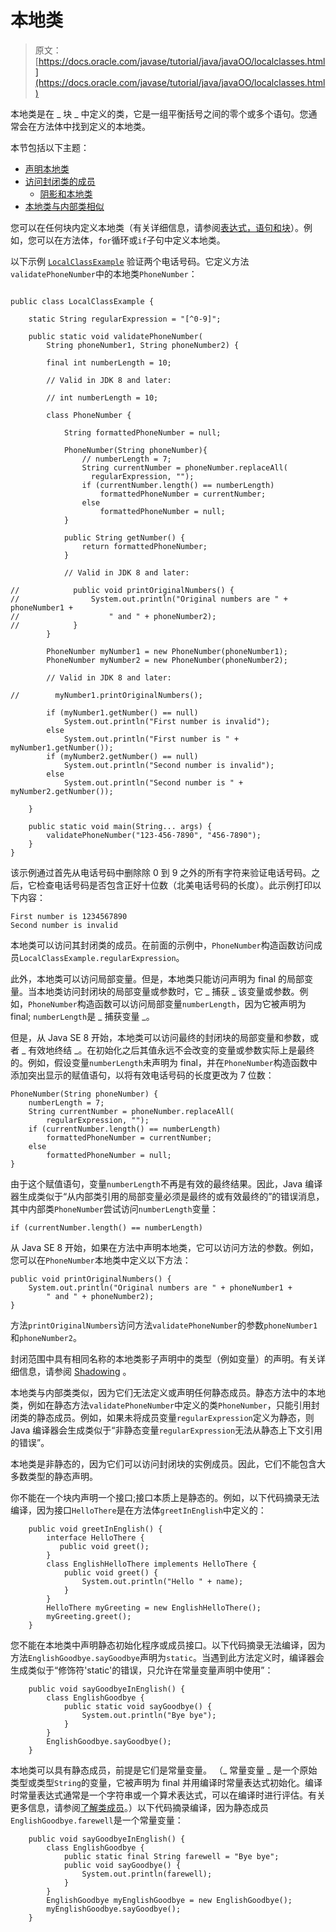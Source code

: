 # 本地类

> 原文： [https://docs.oracle.com/javase/tutorial/java/javaOO/localclasses.html](https://docs.oracle.com/javase/tutorial/java/javaOO/localclasses.html)

本地类是在 _ 块 _ 中定义的类，它是一组平衡括号之间的零个或多个语句。您通常会在方法体中找到定义的本地类。

本节包括以下主题：

*   [声明本地类](#declaring-local-classes)
*   [访问封闭类的成员](#accessing-members-of-an-enclosing-class)
    *   [阴影和本地类](#shadowing-and-local-classes)
*   [本地类与内部类相似](#local-classes-are-similar-to-inner-classes)

您可以在任何块内定义本地类（有关详细信息，请参阅[表达式，语句和块](../../java/nutsandbolts/expressions.html)）。例如，您可以在方法体，`for`循环或`if`子句中定义本地类。

以下示例 [`LocalClassExample`](examples/LocalClassExample.java) 验证两个电话号码。它定义方法`validatePhoneNumber`中的本地类`PhoneNumber`：

```

public class LocalClassExample {

    static String regularExpression = "[^0-9]";

    public static void validatePhoneNumber(
        String phoneNumber1, String phoneNumber2) {

        final int numberLength = 10;

        // Valid in JDK 8 and later:

        // int numberLength = 10;

        class PhoneNumber {

            String formattedPhoneNumber = null;

            PhoneNumber(String phoneNumber){
                // numberLength = 7;
                String currentNumber = phoneNumber.replaceAll(
                  regularExpression, "");
                if (currentNumber.length() == numberLength)
                    formattedPhoneNumber = currentNumber;
                else
                    formattedPhoneNumber = null;
            }

            public String getNumber() {
                return formattedPhoneNumber;
            }

            // Valid in JDK 8 and later:

//            public void printOriginalNumbers() {
//                System.out.println("Original numbers are " + phoneNumber1 +
//                    " and " + phoneNumber2);
//            }
        }

        PhoneNumber myNumber1 = new PhoneNumber(phoneNumber1);
        PhoneNumber myNumber2 = new PhoneNumber(phoneNumber2);

        // Valid in JDK 8 and later:

//        myNumber1.printOriginalNumbers();

        if (myNumber1.getNumber() == null) 
            System.out.println("First number is invalid");
        else
            System.out.println("First number is " + myNumber1.getNumber());
        if (myNumber2.getNumber() == null)
            System.out.println("Second number is invalid");
        else
            System.out.println("Second number is " + myNumber2.getNumber());

    }

    public static void main(String... args) {
        validatePhoneNumber("123-456-7890", "456-7890");
    }
}

```

该示例通过首先从电话号码中删除除 0 到 9 之外的所有字符来验证电话号码。之后，它检查电话号码是否包含正好十位数（北美电话号码的长度）。此示例打印以下内容：

```
First number is 1234567890
Second number is invalid
```

本地类可以访问其封闭类的成员。在前面的示例中，`PhoneNumber`构造函数访问成员`LocalClassExample.regularExpression`。

此外，本地类可以访问局部变量。但是，本地类只能访问声明为 final 的局部变量。当本地类访问封闭块的局部变量或参数时，它 _ 捕获 _ 该变量或参数。例如，`PhoneNumber`构造函数可以访问局部变量`numberLength`，因为它被声明为 final; `numberLength`是 _ 捕获变量 _。

但是，从 Java SE 8 开始，本地类可以访问最终的封闭块的局部变量和参数，或者 _ 有效地终结 _。在初始化之后其值永远不会改变的变量或参数实际上是最终的。例如，假设变量`numberLength`未声明为 final，并在`PhoneNumber`构造函数中添加突出显示的赋值语句，以将有效电话号码的长度更改为 7 位数：

```
PhoneNumber(String phoneNumber) {
    numberLength = 7;
    String currentNumber = phoneNumber.replaceAll(
        regularExpression, "");
    if (currentNumber.length() == numberLength)
        formattedPhoneNumber = currentNumber;
    else
        formattedPhoneNumber = null;
}
```

由于这个赋值语句，变量`numberLength`不再是有效的最终结果。因此，Java 编译器生成类似于“从内部类引用的局部变量必须是最终的或有效最终的”的错误消息，其中内部类`PhoneNumber`尝试访问`numberLength`变量：

```
if (currentNumber.length() == numberLength)
```

从 Java SE 8 开始，如果在方法中声明本地类，它可以访问方法的参数。例如，您可以在`PhoneNumber`本地类中定义以下方法：

```
public void printOriginalNumbers() {
    System.out.println("Original numbers are " + phoneNumber1 +
        " and " + phoneNumber2);
}
```

方法`printOriginalNumbers`访问方法`validatePhoneNumber`的参数`phoneNumber1`和`phoneNumber2`。

封闭范围中具有相同名称的本地类影子声明中的类型（例如变量）的声明。有关详细信息，请参阅 [Shadowing](../../java/javaOO/nested.html#shadowing) 。

本地类与内部类类似，因为它们无法定义或声明任何静态成员。静态方法中的本地类，例如在静态方法`validatePhoneNumber`中定义的类`PhoneNumber`，只能引用封闭类的静态成员。例如，如果未将成员变量`regularExpression`定义为静态，则 Java 编译器会生成类似于“非静态变量`regularExpression`无法从静态上下文引用的错误”。

本地类是非静态的，因为它们可以访问封闭块的实例成员。因此，它们不能包含大多数类型的静态声明。

你不能在一个块内声明一个接口;接口本质上是静态的。例如，以下代码摘录无法编译，因为接口`HelloThere`是在方法体`greetInEnglish`中定义的：

```
    public void greetInEnglish() {
        interface HelloThere {
           public void greet();
        }
        class EnglishHelloThere implements HelloThere {
            public void greet() {
                System.out.println("Hello " + name);
            }
        }
        HelloThere myGreeting = new EnglishHelloThere();
        myGreeting.greet();
    }
```

您不能在本地类中声明静态初始化程序或成员接口。以下代码摘录无法编译，因为方法`EnglishGoodbye.sayGoodbye`声明为`static`。当遇到此方法定义时，编译器会生成类似于“修饰符'static'的错误，只允许在常量变量声明中使用”：

```
    public void sayGoodbyeInEnglish() {
        class EnglishGoodbye {
            public static void sayGoodbye() {
                System.out.println("Bye bye");
            }
        }
        EnglishGoodbye.sayGoodbye();
    }
```

本地类可以具有静态成员，前提是它们是常量变量。 （_ 常量变量 _ 是一个原始类型或类型`String`的变量，它被声明为 final 并用编译时常量表达式初始化。编译时常量表达式通常是一个字符串或一个算术表达式，可以在编译时进行评估。有关更多信息，请参阅[了解类成员](classvars.html)。）以下代码摘录编译，因为静态成员`EnglishGoodbye.farewell`是一个常量变量：

```
    public void sayGoodbyeInEnglish() {
        class EnglishGoodbye {
            public static final String farewell = "Bye bye";
            public void sayGoodbye() {
                System.out.println(farewell);
            }
        }
        EnglishGoodbye myEnglishGoodbye = new EnglishGoodbye();
        myEnglishGoodbye.sayGoodbye();
    }
```